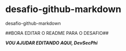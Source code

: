 # desafio-github-markdown
desafio-github-markdown

##BORA EDITAR O README PARA O DESAFIO##

___VOU AJUDAR EDITANDO AQUI, DevSecPhi___